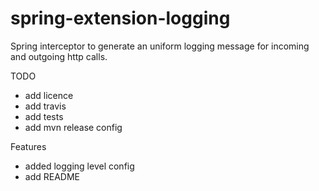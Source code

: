 # spring-extension-logging
Spring interceptor to generate an uniform logging message for incoming and outgoing http calls.


TODO
* add licence
* add travis
* add tests
* add mvn release config


Features
* added logging level config
* add README
